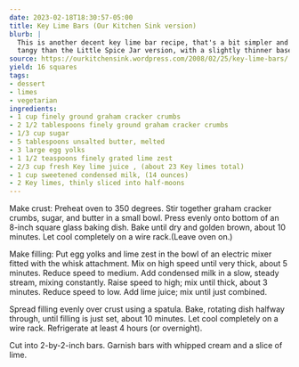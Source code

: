 ```yaml
---
date: 2023-02-18T18:30:57-05:00
title: Key Lime Bars (Our Kitchen Sink version)
blurb: |
  This is another decent key lime bar recipe, that's a bit simpler and more
  tangy than the Little Spice Jar version, with a slightly thinner base.
source: https://ourkitchensink.wordpress.com/2008/02/25/key-lime-bars/
yield: 16 squares
tags:
- dessert
- limes
- vegetarian
ingredients:
- 1 cup finely ground graham cracker crumbs
- 2 1/2 tablespoons finely ground graham cracker crumbs
- 1/3 cup sugar
- 5 tablespoons unsalted butter, melted
- 3 large egg yolks
- 1 1/2 teaspoons finely grated lime zest
- 2/3 cup fresh Key lime juice , (about 23 Key limes total)
- 1 cup sweetened condensed milk, (14 ounces)
- 2 Key limes, thinly sliced into half-moons
---
```


Make crust: Preheat oven to 350 degrees. Stir together graham cracker
crumbs, sugar, and butter in a small bowl. Press evenly onto bottom of an
8-inch square glass baking dish. Bake until dry and golden brown, about 10
minutes. Let cool completely on a wire rack.(Leave oven on.)

Make filling: Put egg yolks and lime zest in the bowl of an electric mixer
fitted with the whisk attachment. Mix on high speed until very thick, about
5 minutes. Reduce speed to medium. Add condensed milk in a slow, steady
stream, mixing constantly. Raise speed to high; mix until thick, about 3
minutes. Reduce speed to low. Add lime juice; mix until just combined.

Spread filling evenly over crust using a spatula. Bake, rotating dish
halfway through, until filling is just set, about 10 minutes. Let cool
completely on a wire rack. Refrigerate at least 4 hours (or overnight).

Cut into 2-by-2-inch bars. Garnish bars with whipped cream and a slice of
lime.
